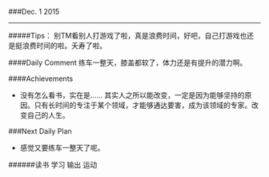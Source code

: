 ###Dec. 1 2015
***
#####Tips：
别TM看别人打游戏了啦，真是浪费时间，好吧，自己打游戏也还是挺浪费时间的啦。夭寿了啦。

####Daily Comment
练车一整天，膝盖都软了，体力还是有提升的潜力啊。

####Achievements
+ 没有怎么看书，实在是…… 其实人之所以能改变，一定是因为能够坚持的原因。只有长时间的专注于某个领域，才能够通达要害，成为该领域的专家。改变自己的人生。

###Next Daily Plan
+ 感觉又要练车一整天了呢。

######读书 学习 输出 运动
